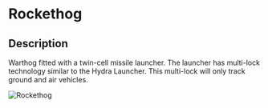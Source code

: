 # Rockethog

## Description

Warthog fitted with a twin-cell missile launcher. The launcher has multi-lock technology similar to the Hydra Launcher. This multi-lock will only track ground and air vehicles.

![Rockethog](../../../.gitbook/assets/images/objects/gameplay/vehicles/rockethog.png)
